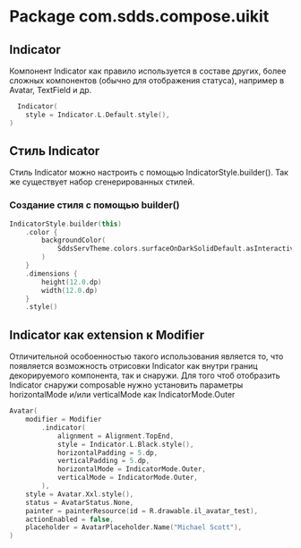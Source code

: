 # Package com.sdds.compose.uikit

## Indicator

Компонент Indicator как правило используется в составе других, более сложных компонентов (обычно для отображения статуса),
например в Avatar, TextField и др.

```kotlin
  Indicator(
    style = Indicator.L.Default.style(),
)
```

## Стиль Indicator

Стиль Indicator можно настроить с помощью IndicatorStyle.builder(). Так же существует набор сгенерированных стилей.

### Создание стиля с помощью builder()

```kotlin
IndicatorStyle.builder(this)
    .color {
        backgroundColor(
            SddsServTheme.colors.surfaceOnDarkSolidDefault.asInteractive(),
        )
    }
    .dimensions {
        height(12.0.dp)
        width(12.0.dp)
    }
    .style()
```

## Indicator как extension к Modifier

Отличительной особоенностью такого использования является то, что появляется возможность отрисовки Indicator
как внутри границ декорируемого компонента, так и снаружи. Для того чтоб отобразить Indicator снаружи composable
нужно установить параметры horizontalMode и/или verticalMode как IndicatorMode.Outer

```kotlin
Avatar(
    modifier = Modifier
        .indicator(
            alignment = Alignment.TopEnd,
            style = Indicator.L.Black.style(),
            horizontalPadding = 5.dp,
            verticalPadding = 5.dp,
            horizontalMode = IndicatorMode.Outer,
            verticalMode = IndicatorMode.Outer,
        ),
    style = Avatar.Xxl.style(),
    status = AvatarStatus.None,
    painter = painterResource(id = R.drawable.il_avatar_test),
    actionEnabled = false,
    placeholder = AvatarPlaceholder.Name("Michael Scott"),
)
```
